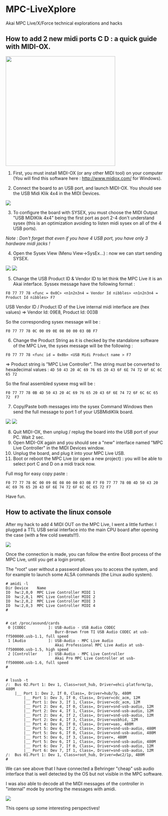 # MPC-LiveXplore
Akai MPC Live/X/Force technical explorations and hacks

## How to add 2 new midi ports C D : a quick guide with MIDI-OX.

<img border="0" width="350" src="https://github.com/TheKikGen/USBMidiKliK4x4/wiki/mpclive-hack/akai-mpc-live-usbmidiklik.jpg?raw=true"  />

1. First, you must install MIDI-OX (or any other MIDI tool) on your computer (You will find this software here : http://www.midiox.com/ for Windows).

2. Connect the board to an USB port, and launch MIDI-OX. You should see the USB Midi Klik 4x4 in the MIDI Devices.

<img border="0" src="https://github.com/TheKikGen/USBMidiKliK4x4/wiki/sysexguide/sysexguide_midiox1.png?raw=true"  />

3. To configure the board with SYSEX, you must choose the MIDI Output  "USB MIDIKlik 4x4"  being the first port as port 2-4 don't understand sysex (this is an optimization avoiding to  listen midi sysex on all of the 4 USB ports).

_Note : Don't forget that even if you have 4 USB port, you have only 3 hardware midi jacks !_

4. Open the Sysex View (Menu View->SysEx...)  : now we can start sending SYSEX.

<img border="0" src="https://github.com/TheKikGen/USBMidiKliK4x4/wiki/sysexguide/sysexguide_midiox2.png?raw=true"  />

<img border="0" src="https://github.com/TheKikGen/USBMidiKliK4x4/wiki/sysexguide/sysexguide_midiox3.png?raw=true"  />

5. Change the USB Product ID & Vendor ID to let think the MPC Live it is an Akai interface. Syssex message have the following format : 

`F0 77 77 78 <func = 0x0C> <n1n2n3n4 = Vendor Id nibbles> <n1n2n3n4 = Product Id nibbles> F7`

USB Vendor ID / Product ID of the Live internal midi interface are  (hex values) => Vendor Id:  09E8, Product Id: 003B

So the corresponding sysex message will be :

`F0 77 77 78 0C 00 09 0E 08 00 00 03 0B F7`

6. Change the Product String as it is checked by the standalone software of the MPC Live, the sysex message will be the following  :

`F0 77 77 78 <func id = 0x0b> <USB Midi Product name > F7`

=> Product string is  "MPC Live Controller". The string must be converted to hexadecimal values :
`4D 50 43 20 4C 69 76 65 20 43 6F 6E 74 72 6F 6C 6C 65 72`

So the final assembled sysexe msg will be :

`F0 77 77 78 0B 4D 50 43 20 4C 69 76 65 20 43 6F 6E 74 72 6F 6C 6C 65 72  F7`

7. Copy/Paste both messages into the sysex Command Windows then send the full message to port 1 of your USBMidiKlik board.

<img border="0" src="https://github.com/TheKikGen/USBMidiKliK4x4/wiki/sysexguide/sysexguide_midiox4.png?raw=true"  />

<img border="0" src="https://github.com/TheKikGen/USBMidiKliK4x4/wiki/sysexguide/sysexguide_midiox5.png?raw=true"  />

8. Quit MIDI-OX, then unplug / replug the board into the USB port of your PC. Wait 2 sec.
9. Open MIDI-OX again and you should see a "new" interface named "MPC Live Controller" in the MIDI Devices window.
10. Unplug the board, and plug it into your MPC Live USB. 
11. Boot or reboot the MPC Live (or open a new project) : you will be able to select port C and D on a midi track now. 

Full msg for easy copy paste :

`F0 77 77 78 0C 00 09 0E 08 00 00 03 0B F7 F0 77 77 78 0B 4D 50 43 20 4C 69 76 65 20 43 6F 6E 74 72 6F 6C 6C 65 72 F7`

Have fun.

## How to activate the linux console

After my hack to add 4 MIDI OUT on the MPC Live, I went a little further.
I plugged a TTL USB serial interface into the main CPU board after opening the case (with a few cold sweats!!!).

<img border="0" src="https://github.com/TheKikGen/USBMidiKliK4x4/wiki/mpclive-hack/akai-mpc-live-TTLserial.png?raw=true"  />

Once the connection is made, you can follow the entire Boot process of the MPC Live, until you get a login prompt. 

The "root" user without a password allows you to access the system, and for example to launch some ALSA commands (the Linux audio system).

```
# amidi -l
Dir Device    Name
IO  hw:2,0,0  MPC Live Controller MIDI 1
IO  hw:2,0,1  MPC Live Controller MIDI 2
IO  hw:2,0,2  MPC Live Controller MIDI 3
IO  hw:2,0,3  MPC Live Controller MIDI 4
#


# cat /proc/asound/cards
 0 [CODEC          ]: USB-Audio - USB Audio CODEC
                      Burr-Brown from TI USB Audio CODEC at usb-ff500000.usb-1.1, full speed
 1 [Audio          ]: USB-Audio - MPC Live Audio
                      Akai Professional MPC Live Audio at usb-ff500000.usb-1.5, high speed
 2 [Controller     ]: USB-Audio - MPC Live Controller
                      Akai Pro MPC Live Controller at usb-ff500000.usb-1.6, full speed
#


# lsusb -t
/:  Bus 02.Port 1: Dev 1, Class=root_hub, Driver=ehci-platform/1p, 480M
    |__ Port 1: Dev 2, If 0, Class=, Driver=hub/7p, 480M
        |__ Port 1: Dev 3, If 0, Class=, Driver=cdc_acm, 12M
        |__ Port 1: Dev 3, If 1, Class=, Driver=cdc_acm, 12M
        |__ Port 2: Dev 4, If 0, Class=, Driver=snd-usb-audio, 12M
        |__ Port 2: Dev 4, If 1, Class=, Driver=snd-usb-audio, 12M
        |__ Port 2: Dev 4, If 2, Class=, Driver=snd-usb-audio, 12M
        |__ Port 2: Dev 4, If 3, Class=, Driver=usbhid, 12M
        |__ Port 4: Dev 8, If 0, Class=, Driver=uas, 480M
        |__ Port 5: Dev 6, If 2, Class=, Driver=snd-usb-audio, 480M
        |__ Port 5: Dev 6, If 0, Class=, Driver=snd-usb-audio, 480M
        |__ Port 5: Dev 6, If 3, Class=, Driver=, 480M
        |__ Port 5: Dev 6, If 1, Class=, Driver=snd-usb-audio, 480M
        |__ Port 6: Dev 7, If 0, Class=, Driver=snd-usb-audio, 12M
        |__ Port 6: Dev 7, If 1, Class=, Driver=snd-usb-audio, 12M
/:  Bus 01.Port 1: Dev 1, Class=root_hub, Driver=dwc2/1p, 480M
#

```

We can see above that I have connected a Behringer "cheap" usb audio interface that is well detected by the OS but not visible in the MPC software.  


I was also able to decode all the MIDI messages of the controller in "internal" mode by snorting the messages with amidi.

<img border="0" src="https://github.com/TheKikGen/USBMidiKliK4x4/wiki/mpclive-hack/akai-mpc-live-padsysex.png?raw=true"  />

This opens up some interesting perspectives!
